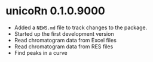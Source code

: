 # unicoRn 0.1.0.9000

* Added a `NEWS.md` file to track changes to the package.
* Started up the first development version
* Read chromatogram data from Excel files
* Read chromatogram data from RES files
* Find peaks in a curve